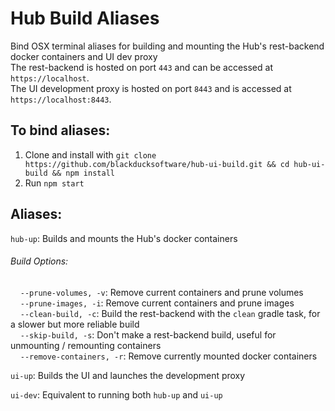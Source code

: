 # Hub Build Aliases
Bind OSX terminal aliases for building and mounting the Hub's rest-backend docker containers and UI dev proxy
<br> The rest-backend is hosted on port `443` and can be accessed at `https://localhost`. 
<br> The UI development proxy is hosted on port `8443` and is accessed at `https://localhost:8443`.

## To bind aliases:
1. Clone and install with `git clone https://github.com/blackducksoftware/hub-ui-build.git && cd hub-ui-build && npm install`
2. Run `npm start`

## Aliases:
`hub-up`: Builds and mounts the Hub's docker containers
###### Build Options:
  &nbsp;&nbsp;&nbsp;&nbsp;```--prune-volumes, -v```: Remove current containers and prune volumes
<br>&nbsp;&nbsp;&nbsp;&nbsp;```--prune-images, -i```: Remove current containers and prune images
<br>&nbsp;&nbsp;&nbsp;&nbsp;```--clean-build, -c```: Build the rest-backend with the `clean` gradle task, for a slower but more reliable build
<br>&nbsp;&nbsp;&nbsp;&nbsp;```--skip-build, -s```: Don't make a rest-backend build, useful for unmounting / remounting containers
<br>&nbsp;&nbsp;&nbsp;&nbsp;```--remove-containers, -r```: Remove currently mounted docker containers

`ui-up`: Builds the UI and launches the development proxy

`ui-dev`: Equivalent to running both `hub-up` and `ui-up`
